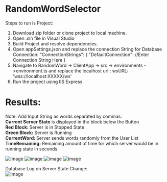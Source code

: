 # RandomWordSelector


Steps to run is Project:
1) Download zip folder or clone project to local machine.
2) Open .sln file in Visual Studio
3) Build Project and resolve dependencies.
4) Open appSettings.json and replace the connection String for Database Connection:
  "ConnectionStrings": {
    "DefaultConnection": //Enter Connection String Here
  }
5) Navigate to RandomWord -> ClientApp -> src -> environments ->environment.ts and replace the localhost url :
     wsURL: 'wss://localhost:XXXXX/ws'
6) Run the project using IIS Express

# Results:

 Note: Add Input String as words separated by commas:<br>
<b>Current Server State</b> is displayed in the block below the Button<br>
 <b> Red Block: </b>Server is in Stopped State<br>
 <b>Green Block:</b> Server is Running<br>
<b>CurrentWord: </b>Server sends words randomly from the User List<br>
<b>TimeRemaining:</b> Remaining amount of time for which server would be in running state in seconds.<br>

![image](https://user-images.githubusercontent.com/45782617/114225929-ed1d2900-9940-11eb-8e9f-a51fd4691b02.png)
![image](https://user-images.githubusercontent.com/45782617/114225969-f908eb00-9940-11eb-9fcf-3f07bd6df137.png)
![image](https://user-images.githubusercontent.com/45782617/114226009-058d4380-9941-11eb-8381-7d2e0b7b84b4.png)
![image](https://user-images.githubusercontent.com/45782617/114226042-16d65000-9941-11eb-8c6c-41e9bd34f122.png)


Database Log on Server State Change:<br>
![image](https://user-images.githubusercontent.com/45782617/114226144-37060f00-9941-11eb-9cd4-e42a7bfb9767.png)

